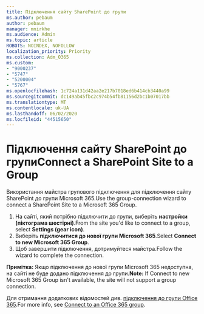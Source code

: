 ```yaml
---
title: Підключення сайту SharePoint до групи
ms.author: pebaum
author: pebaum
manager: mnirkhe
ms.audience: Admin
ms.topic: article
ROBOTS: NOINDEX, NOFOLLOW
localization_priority: Priority
ms.collection: Adm_O365
ms.custom:
- "9000237"
- "5747"
- "5200004"
- "5767"
ms.openlocfilehash: 1c724a131d42aa2e217b7018ed6b414cb3440a99
ms.sourcegitcommit: dc149ab45fbc2c974b54fb81156d2bc1b07017bb
ms.translationtype: MT
ms.contentlocale: uk-UA
ms.lasthandoff: 06/02/2020
ms.locfileid: "44515650"
---
```

# <a name="connect-a-sharepoint-site-to-a-group"></a><span data-ttu-id="8adb4-102">Підключення сайту SharePoint до групи</span><span class="sxs-lookup"><span data-stu-id="8adb4-102">Connect a SharePoint Site to a Group</span></span>

<span data-ttu-id="8adb4-103">Використання майстра групового підключення для підключення сайту SharePoint до групи Microsoft 365.</span><span class="sxs-lookup"><span data-stu-id="8adb4-103">Use the group-connection wizard to connect a SharePoint Site to a Microsoft 365 Group.</span></span>

1. <span data-ttu-id="8adb4-104">На сайті, який потрібно підключити до групи, виберіть **настройки (піктограма шестірні)**.</span><span class="sxs-lookup"><span data-stu-id="8adb4-104">From the site you'd like to connect to a group, select  **Settings (gear icon)**.</span></span>
2. <span data-ttu-id="8adb4-105">Виберіть **підключитися до нової групи Microsoft 365**.</span><span class="sxs-lookup"><span data-stu-id="8adb4-105">Select  **Connect to new Microsoft 365 Group**.</span></span>
3. <span data-ttu-id="8adb4-106">Щоб завершити підключення, дотримуйтеся майстра.</span><span class="sxs-lookup"><span data-stu-id="8adb4-106">Follow the wizard to complete the connection.</span></span>

<span data-ttu-id="8adb4-107">**Примітка:**  Якщо підключення до нової групи Microsoft 365 недоступна, на сайті не буде додано підключення до групи.</span><span class="sxs-lookup"><span data-stu-id="8adb4-107">**Note:**  If Connect to new Microsoft 365 Group isn't available, the site will not support a group connection.</span></span>

<span data-ttu-id="8adb4-108">Для отримання додаткових відомостей див. [підключення до групи Office 365](https://docs.microsoft.com/sharepoint/dev/transform/modernize-connect-to-office365-group).</span><span class="sxs-lookup"><span data-stu-id="8adb4-108">For more info, see  [Connect to an Office 365 group](https://docs.microsoft.com/sharepoint/dev/transform/modernize-connect-to-office365-group).</span></span>